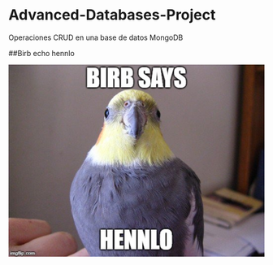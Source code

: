 # Advanced-Databases-Project

Operaciones CRUD en una base de datos MongoDB

##Birb echo hennlo

![Birb](echo-hennlo.jpg)